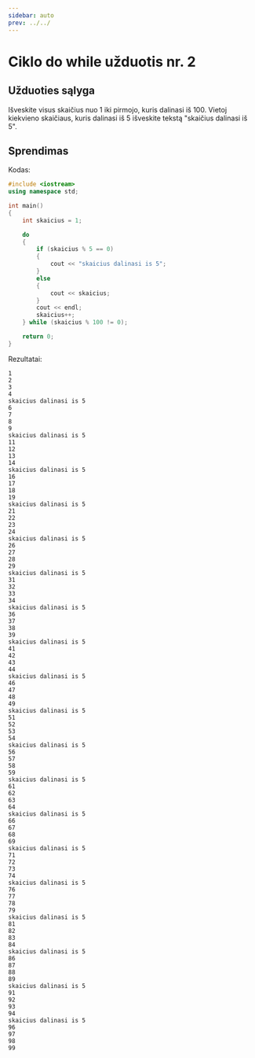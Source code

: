 ```yaml
---
sidebar: auto
prev: ../../
---
```


# Ciklo do while užduotis nr. 2

## Užduoties sąlyga

Išveskite visus skaičius nuo 1 iki pirmojo, kuris dalinasi iš 100. Vietoj kiekvieno skaičiaus, kuris dalinasi iš 5 išveskite tekstą "skaičius dalinasi iš 5".

## Sprendimas

Kodas:

```cpp
#include <iostream>
using namespace std;

int main()
{
	int skaicius = 1;

	do
	{
		if (skaicius % 5 == 0)
		{
			cout << "skaicius dalinasi is 5";
		}
		else
		{
			cout << skaicius;
		}
		cout << endl;
		skaicius++;
	} while (skaicius % 100 != 0);

	return 0;
}
```

Rezultatai:

```
1
2
3
4
skaicius dalinasi is 5
6
7
8
9
skaicius dalinasi is 5
11
12
13
14
skaicius dalinasi is 5
16
17
18
19
skaicius dalinasi is 5
21
22
23
24
skaicius dalinasi is 5
26
27
28
29
skaicius dalinasi is 5
31
32
33
34
skaicius dalinasi is 5
36
37
38
39
skaicius dalinasi is 5
41
42
43
44
skaicius dalinasi is 5
46
47
48
49
skaicius dalinasi is 5
51
52
53
54
skaicius dalinasi is 5
56
57
58
59
skaicius dalinasi is 5
61
62
63
64
skaicius dalinasi is 5
66
67
68
69
skaicius dalinasi is 5
71
72
73
74
skaicius dalinasi is 5
76
77
78
79
skaicius dalinasi is 5
81
82
83
84
skaicius dalinasi is 5
86
87
88
89
skaicius dalinasi is 5
91
92
93
94
skaicius dalinasi is 5
96
97
98
99
```
